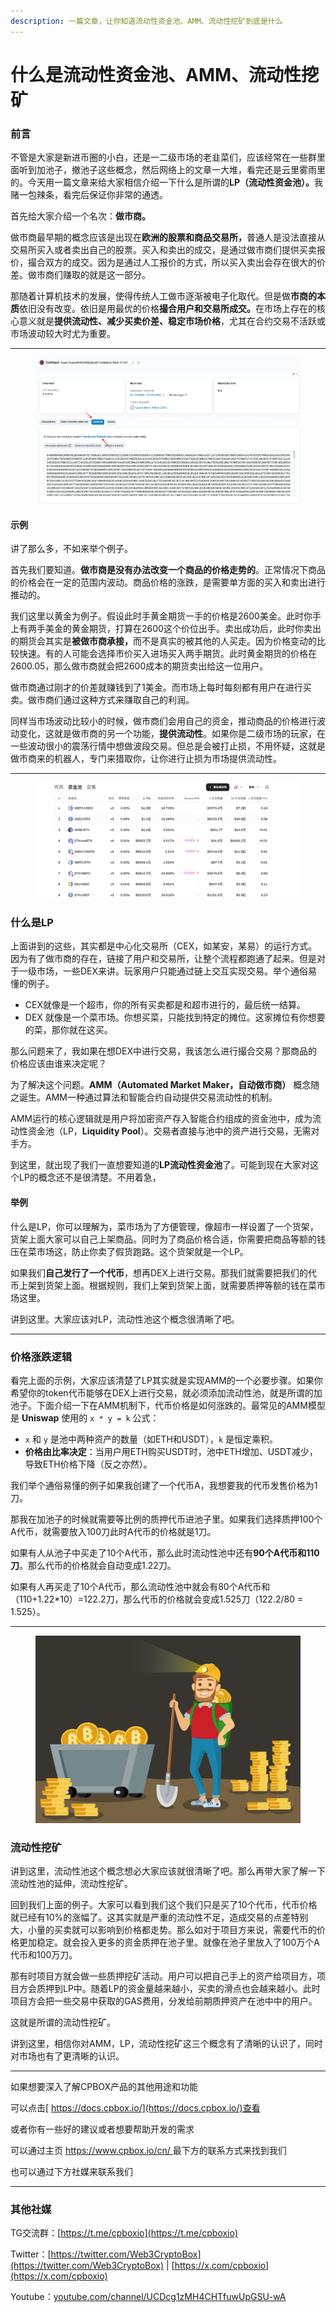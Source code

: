 ```yaml
---
description: 一篇文章，让你知道流动性资金池、AMM、流动性挖矿到底是什么
---
```


# 什么是流动性资金池、AMM、流动性挖矿

### 前言

不管是大家是新进币圈的小白，还是一二级市场的老韭菜们，应该经常在一些群里面听到加池子，撤池子这些概念，然后网络上的文章一大堆，看完还是云里雾雨里的。今天用一篇文章来给大家相信介绍一下什么是所谓的**LP（流动性资金池）。**&#x6211;赌一包辣条，看完后保证你非常的通透。

首先给大家介绍一个名次：**做市商。**

做市商最早期的概念应该是出现在**欧洲的股票和商品交易所，**&#x666E;通人是没法直接从交易所买入或者卖出自己的股票。买入和卖出的成交，是通过做市商们提供买卖报价，撮合双方的成交。因为是通过人工报价的方式，所以买入卖出会存在很大的价差。做市商们赚取的就是这一部分。

那随着计算机技术的发展，使得传统人工做市逐渐被电子化取代。但是做**市商的本质**依旧没有改变。依旧是用最优的价格**撮合用户和交易所成交。**&#x5728;市场上存在的核心意义就是**提供流动性、减少买卖价差、稳定市场价格**，尤其在合约交易不活跃或市场波动较大时尤为重要。

***

<figure><img src="../../../.gitbook/assets/image (1) (1) (1) (1) (1) (1).png" alt=""><figcaption></figcaption></figure>

#### 示例

讲了那么多，不如来举个例子。

首先我们要知道。**做市商是没有办法改变一个商品的价格走势的**。正常情况下商品的价格会在一定的范围内波动。商品价格的涨跌，是需要单方面的买入和卖出进行推动的。

我们这里以黄金为例子。假设此时手黄金期货一手的价格是2600美金。此时你手上有两手美金的黄金期货，打算在2600这个价位出手。卖出成功后，此时你卖出的期货会其实是**被做市商承接，**&#x800C;不是真实的被其他的人买走。因为价格变动的比较快速。有的人可能会选择市价买入进场买入两手期货。此时黄金期货的价格在2600.05，那么做市商就会把2600成本的期货卖出给这一位用户。

做市商通过刚才的价差就赚钱到了1美金。而市场上每时每刻都有用户在进行买卖。做市商们通过这种方式来赚取自己的利润。

同样当市场波动比较小的时候，做市商们会用自己的资金，推动商品的价格进行波动变化，这就是做市商的另一个功能，**提供流动性**。如果你是二级市场的玩家，在一些波动很小的震荡行情中想做波段交易。但总是会被打止损，不用怀疑，这就是做市商来的机器人，专门来猎取你，让你进行止损为市场提供流动性。

***

<figure><img src="../../../.gitbook/assets/dexlp.png" alt=""><figcaption></figcaption></figure>

### 什么是LP

上面讲到的这些，其实都是中心化交易所（CEX，如某安，某易）的运行方式。因为有了做市商的存在，链接了用户和交易所，让整个流程都跑通了起来。但是对于一级市场，一些DEX来讲。玩家用户只能通过链上交互实现交易。举个通俗易懂的例子。

* CEX就像是一个超市，你的所有买卖都是和超市进行的，最后统一结算。
* DEX 就像是一个菜市场。你想买菜，只能找到特定的摊位。这家摊位有你想要的菜，那你就在这买。

那么问题来了，我如果在想DEX中进行交易，我该怎么进行撮合交易？那商品的价格应该由谁来决定呢？

为了解决这个问题。**AMM（Automated Market Maker，自动做市商）** 概念随之诞生。AMM一种通过算法和智能合约自动提供交易流动性的机制。

AMM运行的核心逻辑就是用户将加密资产存入智能合约组成的资金池中，成为流动性资金池（LP，**Liquidity Pool**）。交易者直接与池中的资产进行交易，无需对手方。

到这里，就出现了我们一直想要知道的**LP流动性资金池**了。可能到现在大家对这个LP的概念还不是很清楚。不用着急，

#### 举例

什么是LP，你可以理解为，菜市场为了方便管理，像超市一样设置了一个货架，货架上面大家可以自己上架商品。同时为了商品价格合适，你需要把商品等额的钱压在菜市场这，防止你卖了假货跑路。这个货架就是一个LP。

如果我们**自己发行了一个代币**，想再DEX上进行交易。那我们就需要把我们的代币上架到货架上面。根据规则，我们上架到货架上面，就需要质押等额的钱在菜市场这里。

讲到这里。大家应该对LP，流动性池这个概念很清晰了吧。

***

### 价格涨跌逻辑

看完上面的示例，大家应该清楚了LP其实就是实现AMM的一个必要步骤。如果你希望你的token代币能够在DEX上进行交易，就必须添加流动性池，就是所谓的加池子。下面介绍一下在AMM机制下，代币价格是如何涨跌的。最常见的AMM模型是 **Uniswap** 使用的 `x * y = k` 公式：

* `x` 和 `y` 是池中两种资产的数量（如ETH和USDT），`k` 是恒定乘积。
* **价格由比率决定**：当用户用ETH购买USDT时，池中ETH增加、USDT减少，导致ETH价格下降（反之亦然）。

我们举个通俗易懂的例子如果我创建了一个代币A，我想要我的代币发售价格为1刀。

那我在加池子的时候就需要等比例的质押代币进池子里。如果我们选择质押100个A代币，就需要放入100刀此时A代币的价格就是1刀。

如果有人从池子中买走了10个A代币，那么此时流动性池中还有**90个A代币和110刀**。那么代币的价格就会自动变成1.22刀。

如果有人再买走了10个A代币，那么流动性池中就会有80个A代币和（110+1.22\*10）=122.2刀，那么代币的价格就会变成1.525刀（122.2/80 = 1.525）。

***

<figure><img src="../../../.gitbook/assets/e4907472-be69-4f9d-afcd-19e122d3e287.png" alt=""><figcaption></figcaption></figure>

### 流动性挖矿

讲到这里，流动性池这个概念想必大家应该就很清晰了吧。那么再带大家了解一下流动性池的延伸，流动性挖矿。

回到我们上面的例子。大家可以看到我们这个我们只是买了10个代币，代币价格就已经有10%的涨幅了。这其实就是严重的流动性不足，造成交易的点差特别大，小量的买卖就可以影响到价格都走势。那么如对于项目方来说，需要代币的价格更加稳定。就会投入更多的资金质押在池子里。就像在池子里放入了100万个A代币和100万刀。

那有时项目方就会做一些质押挖矿活动。用户可以把自己手上的资产给项目方，项目方会质押到LP中。随着LP的资金量越来越小，买卖的滑点也会越来越小。此时项目方会把一些交易中获取的GAS费用，分发给前期质押资产在池中中的用户。

这就是所谓的流动性挖矿。

讲到这里，相信你对AMM，LP，流动性挖矿这三个概念有了清晰的认识了，同时对市场也有了更清晰的认识。

***

如果想要深入了解CPBOX产品的其他用途和功能

可以点击[ https://docs.cpbox.io/](https://docs.cpbox.io/)查看

或者你有一些好的建议或者想要帮助开发的需求

可以通过主页 [https://www.cpbox.io/cn/ ](https://www.cpbox.io/cn/)最下方的联系方式来找到我们

也可以通过下方社媒来联系我们

***

### 其他社媒

TG交流群：[https://t.me/cpboxio](https://t.me/cpboxio)

Twitter：[https://twitter.com/Web3CryptoBox](https://twitter.com/Web3CryptoBox) | [https://x.com/cpboxio](https://x.com/cpboxio)

Youtube：[youtube.com/channel/UCDcg1zMH4CHTfuwUpGSU-wA](../../../en/solana-gong-ju/solana-yi-jian-fa-bi.md)
